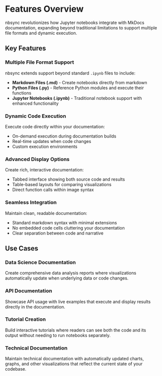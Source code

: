 # Features Overview

nbsync revolutionizes how Jupyter notebooks integrate with MkDocs documentation,
expanding beyond traditional limitations to support multiple file formats and
dynamic execution.

## Key Features

### Multiple File Format Support

nbsync extends support beyond standard `.ipynb` files to include:

- **Markdown Files (.md)** - Create notebooks directly from markdown
- **Python Files (.py)** - Reference Python modules and execute their functions
- **Jupyter Notebooks (.ipynb)** - Traditional notebook support with enhanced
  functionality

### Dynamic Code Execution

Execute code directly within your documentation:

- On-demand execution during documentation builds
- Real-time updates when code changes
- Custom execution environments

### Advanced Display Options

Create rich, interactive documentation:

- Tabbed interface showing both source code and results
- Table-based layouts for comparing visualizations
- Direct function calls within image syntax

### Seamless Integration

Maintain clean, readable documentation:

- Standard markdown syntax with minimal extensions
- No embedded code cells cluttering your documentation
- Clear separation between code and narrative

## Use Cases

### Data Science Documentation

Create comprehensive data analysis reports where visualizations automatically
update when underlying data or code changes.

### API Documentation

Showcase API usage with live examples that execute and display results directly
in the documentation.

### Tutorial Creation

Build interactive tutorials where readers can see both the code and its output
without needing to run notebooks separately.

### Technical Documentation

Maintain technical documentation with automatically updated charts, graphs, and
other visualizations that reflect the current state of your codebase.
